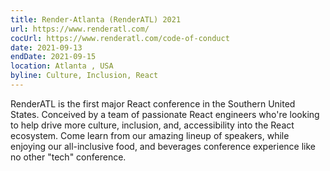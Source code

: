 ```yaml
---
title: Render-Atlanta (RenderATL) 2021
url: https://www.renderatl.com/
cocUrl: https://www.renderatl.com/code-of-conduct
date: 2021-09-13
endDate: 2021-09-15
location: Atlanta , USA
byline: Culture, Inclusion, React
---
```


RenderATL is the first major React conference in the Southern United States. Conceived by a team of passionate React engineers who're looking to help drive more culture, inclusion, and, accessibility into the React ecosystem. Come learn from our amazing lineup of speakers, while enjoying our all-inclusive food, and beverages conference experience like no other "tech" conference.
